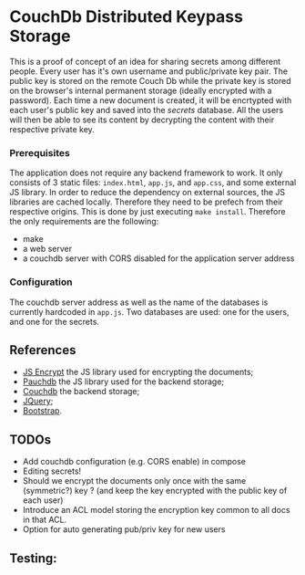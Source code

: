 # CouchDb Distributed Keypass Storage

This is a proof of concept of an idea for sharing secrets among different people. Every user has it's own username and public/private key pair. The public key is stored on the remote Couch Db while the private key is stored on the browser's internal permanent storage (ideally encrypted with a password).
Each time a new document is created, it will be encrtypted with each user's public key and saved into the _secrets_ database. All the users will then be able to see its content by decrypting the content with their respective private key.  

### Prerequisites
The application does not require any backend framework to work. It only consists of 3 static files: `index.html`, `app.js`, and `app.css`, and some external JS library. In order to reduce the dependency on external sources, the JS libraries are cached locally. Therefore they need to be prefech from their respective origins. This is done by just executing `make install`. Therefore the only requirements are the following:

 - make
 - a web server
 - a couchdb server with CORS disabled for the application server address

### Configuration
The couchdb server address as well as the name of the databases is currently hardcoded in `app.js`. Two databases are used: one for the users, and one for the secrets.

## References
 - [JS Encrypt](https://github.com/travist/jsencrypt) the JS library used for encrypting the documents;
 - [Pauchdb](https://pouchdb.com) the JS library used for the backend storage;
 - [Couchdb](http://couchdb.apache.org) the backend storage;
 - [JQuery](https://jquery.com);
 - [Bootstrap](https://getbootstrap.com).

## TODOs
  - Add couchdb configuration (e.g. CORS enable) in compose
  - Editing secrets! 
  - Should we encrypt the documents only once with the same (symmetric?) key ? (and keep the key encrypted with the public key of each user)  
  - Introduce an ACL model storing the encryption key common to all docs in that ACL.
  - Option for auto generating pub/priv key for new users

## Testing:
